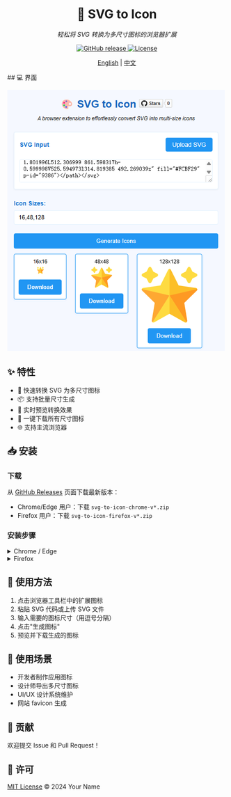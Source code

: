 <div align="center">
  <h1>🎨 SVG to Icon</h1>
  <p><em>轻松将 SVG 转换为多尺寸图标的浏览器扩展</em></p>

  <p>
    <a href="https://github.com/your-username/svg-to-icon/releases/latest">
      <img src="https://img.shields.io/github/v/release/your-username/svg-to-icon?include_prereleases&style=flat-square" alt="GitHub release">
    </a>
    <a href="LICENSE">
      <img src="https://img.shields.io/github/license/your-username/svg-to-icon?style=flat-square" alt="License">
    </a>
  </p>
</div>
<p align="center">
  <a href="#readme">English</a> | <a href="readme_zh.md">中文</a>
</p>  
## 💻 界面

![interface](./images/screenshot.png)

## ✨ 特性

- 🚀 快速转换 SVG 为多尺寸图标
- 📦 支持批量尺寸生成
- 🎯 实时预览转换效果
- 💾 一键下载所有尺寸图标
- 🌐 支持主流浏览器

## 📥 安装

### 下载
从 [GitHub Releases](https://github.com/your-username/svg-to-icon/releases/latest) 页面下载最新版本：
- Chrome/Edge 用户：下载 `svg-to-icon-chrome-v*.zip`
- Firefox 用户：下载 `svg-to-icon-firefox-v*.zip`

### 安装步骤

<details>
<summary>Chrome / Edge</summary>

1. 解压下载的 `svg-to-icon-{version}-chromium.zip`
2. 在浏览器地址栏输入 `chrome://extensions`
3. 开启右上角的"开发者模式"
4. 点击"加载已解压的扩展程序"
5. 选择解压后的文件夹

</details>

<details>
<summary>Firefox</summary>

1. 在浏览器地址栏输入 `about:debugging`
2. 点击"此 Firefox"
3. 点击"临时载入附加组件"
4. 选择下载的 `svg-to-icon-{version}-firefox.zip`

</details>

## 🚀 使用方法

1. 点击浏览器工具栏中的扩展图标
2. 粘贴 SVG 代码或上传 SVG 文件
3. 输入需要的图标尺寸（用逗号分隔）
4. 点击"生成图标"
5. 预览并下载生成的图标

## 🎯 使用场景

- 开发者制作应用图标
- 设计师导出多尺寸图标
- UI/UX 设计系统维护
- 网站 favicon 生成

## 🤝 贡献

欢迎提交 Issue 和 Pull Request！

## 📄 许可

[MIT License](LICENSE) © 2024 Your Name